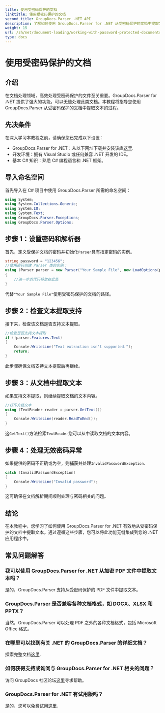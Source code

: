 ```yaml
---
title: 使用受密码保护的文档
linktitle: 使用受密码保护的文档
second_title: GroupDocs.Parser .NET API
description: 了解如何使用 GroupDocs.Parser for .NET 从受密码保护的文档中提取文本。增强您的文档处理能力。
weight: 15
url: /zh/net/document-loading/working-with-password-protected-documents/
type: docs
---
```

# 使用受密码保护的文档

## 介绍
在文档处理领域，高效处理受密码保护的文件至关重要。GroupDocs.Parser for .NET 提供了强大的功能，可以无缝处理此类文档。本教程将指导您使用 GroupDocs.Parser 从受密码保护的文档中提取文本的过程。
## 先决条件
在深入学习本教程之前，请确保您已完成以下设置：
-  GroupDocs.Parser for .NET：从以下网址下载并安装该库[这里](https://releases.groupdocs.com/parser/net/).
- 开发环境：拥有 Visual Studio 或任何兼容 .NET 开发的 IDE。
- 基本 C# 知识：熟悉 C# 编程语言和 .NET 框架。

## 导入命名空间
首先导入在 C# 项目中使用 GroupDocs.Parser 所需的命名空间：
```csharp
using System;
using System.Collections.Generic;
using System.IO;
using System.Text;
using GroupDocs.Parser.Exceptions;
using GroupDocs.Parser.Options;
```

## 步骤 1：设置密码和解析器
首先，定义受保护文档的密码并初始化`Parser`具有指定密码的实例。
```csharp
string password = "123456";
//使用密码创建 Parser 类的实例：
using (Parser parser = new Parser("Your Sample File", new LoadOptions(password)))
{
    //进一步的代码将放在此处
}
```
代替`"Your Sample File"`使用受密码保护的文档的路径。
## 步骤 2：检查文本提取支持
接下来，检查该文档是否支持文本提取。
```csharp
//检查是否支持文本提取
if (!parser.Features.Text)
{
    Console.WriteLine("Text extraction isn't supported.");
    return;
}
```
此步骤确保文档支持文本提取后再继续。
## 步骤 3：从文档中提取文本
如果支持文本提取，则继续提取文档的文本内容。
```csharp
//打印文档文本
using (TextReader reader = parser.GetText())
{
    Console.WriteLine(reader.ReadToEnd());
}
```
这`GetText()`方法检索`TextReader`您可以从中读取文档的文本内容。
## 步骤 4：处理无效密码异常
如果提供的密码不正确或为空，则捕获并处理`InvalidPasswordException`.
```csharp
catch (InvalidPasswordException)
{
    Console.WriteLine("Invalid password");
}
```
这可确保在文档解析期间顺利处理与密码相关的问题。

## 结论
在本教程中，您学习了如何使用 GroupDocs.Parser for .NET 有效地从受密码保护的文档中提取文本。通过遵循这些步骤，您可以将此功能无缝集成到您的 .NET 应用程序中。

## 常见问题解答
### 我可以使用 GroupDocs.Parser for .NET 从加密 PDF 文件中提取文本吗？
是的，GroupDocs.Parser 支持从受密码保护的 PDF 文件中提取文本。
### GroupDocs.Parser 是否兼容各种文档格式，如 DOCX、XLSX 和 PPTX？
当然，GroupDocs.Parser 可以处理 PDF 之外的各种文档格式，包括 Microsoft Office 格式。
### 在哪里可以找到有关 .NET 的 GroupDocs.Parser 的详细文档？
探索完整文档[这里](https://tutorials.groupdocs.com/parser/net/).
### 如何获得支持或询问与 GroupDocs.Parser for .NET 相关的问题？
访问 GroupDocs 社区论坛[这里](https://forum.groupdocs.com/c/parser/17)寻求帮助。
### GroupDocs.Parser for .NET 有试用版吗？
是的，您可以免费试用[这里](https://releases.groupdocs.com/).